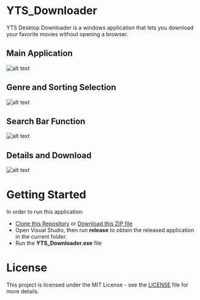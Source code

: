 # YTS_Downloader
YTS Desktop Downloader is a windows application that lets you download your favorite movies without opening a browser.

## **Main Application**
![alt text](https://github.com/Hannes0730/YTS-Downloader/tree/master/image\app.png "YTS Downloader")

## **Genre and Sorting Selection**
![alt text](https://github.com/Hannes0730/YTS-Downloader/tree/master/image\genre_and_sorting.png "Genre and Sorting Selection")

## **Search Bar Function**
![alt text](https://github.com/Hannes0730/YTS-Downloader/tree/master/image\search.png "Search Bar Function")

## **Details and Download**
![alt text](https://github.com/Hannes0730/YTS-Downloader/tree/master/image\details-and-download.png "Details and Download")

# Getting Started
In order to run this application:
- [Clone this Repository](https://github.com/Hannes0730/YTS-Downloader.git) or [Download this ZIP file](https://github.com/Hannes0730/YTS-Downloader/archive/refs/heads/master.zip)
- Open Visual Studio, then run **release** to obtain the released application in the current folder.
- Run the **YTS_Downloader.exe** file
  
# License
This project is licensed under the MIT License - see the [LICENSE](LICENSE.txt) file for more details.
